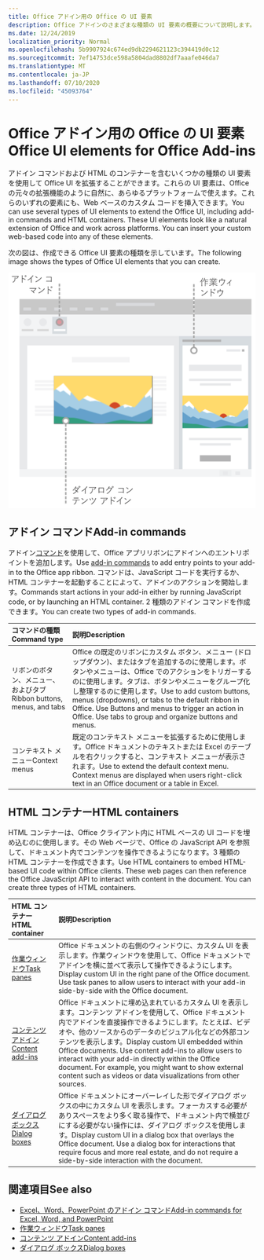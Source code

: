 ```yaml
---
title: Office アドイン用の Office の UI 要素
description: Office アドインのさまざまな種類の UI 要素の概要について説明します。
ms.date: 12/24/2019
localization_priority: Normal
ms.openlocfilehash: 5b9907924c674ed9db2294621123c394419d0c12
ms.sourcegitcommit: 7ef14753dce598a5804dad8802df7aaafe046da7
ms.translationtype: MT
ms.contentlocale: ja-JP
ms.lasthandoff: 07/10/2020
ms.locfileid: "45093764"
---
```

# <a name="office-ui-elements-for-office-add-ins"></a><span data-ttu-id="3653d-103">Office アドイン用の Office の UI 要素</span><span class="sxs-lookup"><span data-stu-id="3653d-103">Office UI elements for Office Add-ins</span></span>

<span data-ttu-id="3653d-p101">アドイン コマンドおよび HTML のコンテナーを含むいくつかの種類の UI 要素を使用して Office UI を拡張することができます。これらの UI 要素は、Office の元々の拡張機能のように自然に、あらゆるプラットフォームで使えます。これらのいずれの要素にも、Web ベースのカスタム コードを挿入できます。</span><span class="sxs-lookup"><span data-stu-id="3653d-p101">You can use several types of UI elements to extend the Office UI, including add-in commands and HTML containers. These UI elements look like a natural extension of Office and work across platforms. You can insert your custom web-based code into any of these elements.</span></span>

<span data-ttu-id="3653d-107">次の図は、作成できる Office UI 要素の種類を示しています。</span><span class="sxs-lookup"><span data-stu-id="3653d-107">The following image shows the types of Office UI elements that you can create.</span></span>

![Office ドキュメントのリボン、タスク ウィンドウ、ダイアログ ボックス上のアドイン コマンドを示す図](../images/add-in-ui-elements.png)

## <a name="add-in-commands"></a><span data-ttu-id="3653d-109">アドイン コマンド</span><span class="sxs-lookup"><span data-stu-id="3653d-109">Add-in commands</span></span>

<span data-ttu-id="3653d-110">アドイン[コマンド](add-in-commands.md)を使用して、Office アプリリボンにアドインへのエントリポイントを追加します。</span><span class="sxs-lookup"><span data-stu-id="3653d-110">Use [add-in commands](add-in-commands.md) to add entry points to your add-in to the Office app ribbon.</span></span> <span data-ttu-id="3653d-111">コマンドは、JavaScript コードを実行するか、HTML コンテナーを起動することによって、アドインのアクションを開始します。</span><span class="sxs-lookup"><span data-stu-id="3653d-111">Commands start actions in your add-in either by running JavaScript code, or by launching an HTML container.</span></span> <span data-ttu-id="3653d-112">2 種類のアドイン コマンドを作成できます。</span><span class="sxs-lookup"><span data-stu-id="3653d-112">You can create two types of add-in commands.</span></span>

|<span data-ttu-id="3653d-113">**コマンドの種類**</span><span class="sxs-lookup"><span data-stu-id="3653d-113">**Command type**</span></span>|<span data-ttu-id="3653d-114">**説明**</span><span class="sxs-lookup"><span data-stu-id="3653d-114">**Description**</span></span>|
|:---------------|:--------------|
|<span data-ttu-id="3653d-115">リボンのボタン、メニュー、およびタブ</span><span class="sxs-lookup"><span data-stu-id="3653d-115">Ribbon buttons, menus, and tabs</span></span>|<span data-ttu-id="3653d-p103">Office の既定のリボンにカスタム ボタン、メニュー (ドロップダウン)、またはタブを追加するのに使用します。ボタンやメニューは、Office でのアクションをトリガーするのに使用します。タブは、ボタンやメニューをグループ化し整理するのに使用します。</span><span class="sxs-lookup"><span data-stu-id="3653d-p103">Use to add custom buttons, menus (dropdowns), or tabs to the default ribbon in Office. Use Buttons and menus to trigger an action in Office. Use tabs to group and organize buttons and menus.</span></span>|
|<span data-ttu-id="3653d-119">コンテキスト メニュー</span><span class="sxs-lookup"><span data-stu-id="3653d-119">Context menus</span></span>| <span data-ttu-id="3653d-p104">既定のコンテキスト メニューを拡張するために使用します。Office ドキュメントのテキストまたは Excel のテーブルを右クリックすると、コンテキスト メニューが表示されます。</span><span class="sxs-lookup"><span data-stu-id="3653d-p104">Use to extend the default context menu. Context menus are displayed when users right-click text in an Office document or a table in Excel.</span></span>| 

## <a name="html-containers"></a><span data-ttu-id="3653d-122">HTML コンテナー</span><span class="sxs-lookup"><span data-stu-id="3653d-122">HTML containers</span></span>

<span data-ttu-id="3653d-p105">HTML コンテナーは、Office クライアント内に HTML ベースの UI コードを埋め込むのに使用します。その Web ページで、Office の JavaScript API を参照して、ドキュメント内でコンテンツを操作できるようになります。3 種類の HTML コンテナーを作成できます。</span><span class="sxs-lookup"><span data-stu-id="3653d-p105">Use HTML containers to embed HTML-based UI code within Office clients. These web pages can then reference the Office JavaScript API to interact with content in the document. You can create three types of HTML containers.</span></span>

|<span data-ttu-id="3653d-126">**HTML コンテナー**</span><span class="sxs-lookup"><span data-stu-id="3653d-126">**HTML container**</span></span>|<span data-ttu-id="3653d-127">**説明**</span><span class="sxs-lookup"><span data-stu-id="3653d-127">**Description**</span></span>|
|:-----------------|:--------------|
|[<span data-ttu-id="3653d-128">作業ウィンドウ</span><span class="sxs-lookup"><span data-stu-id="3653d-128">Task panes</span></span>](task-pane-add-ins.md)|<span data-ttu-id="3653d-p106">Office ドキュメントの右側のウィンドウに、カスタム UI を表示します。作業ウィンドウを使用して、Office ドキュメントでアドインを横に並べて表示して操作できるようにします。</span><span class="sxs-lookup"><span data-stu-id="3653d-p106">Display custom UI in the right pane of the Office document. Use task panes to allow users to interact with your add-in side-by-side with the Office document.</span></span>|
|[<span data-ttu-id="3653d-131">コンテンツ アドイン</span><span class="sxs-lookup"><span data-stu-id="3653d-131">Content add-ins</span></span>](content-add-ins.md)|<span data-ttu-id="3653d-p107">Office ドキュメントに埋め込まれているカスタム UI を表示します。コンテンツ アドインを使用して、Office ドキュメント内でアドインを直接操作できるようにします。たとえば、ビデオや、他のソースからのデータのビジュアル化などの外部コンテンツを表示します。</span><span class="sxs-lookup"><span data-stu-id="3653d-p107">Display custom UI embedded within Office documents. Use content add-ins to allow users to interact with your add-in directly within the Office document. For example, you might want to show external content such as videos or data visualizations from other sources.</span></span> |
|[<span data-ttu-id="3653d-135">ダイアログ ボックス</span><span class="sxs-lookup"><span data-stu-id="3653d-135">Dialog boxes</span></span>](dialog-boxes.md)|<span data-ttu-id="3653d-p108">Office ドキュメントにオーバーレイした形でダイアログ ボックスの中にカスタム UI を表示します。フォーカスする必要がありスペースをより多く取る操作で、ドキュメント内で横並びにする必要がない操作には、ダイアログ ボックスを使用します。</span><span class="sxs-lookup"><span data-stu-id="3653d-p108">Display custom UI in a dialog box that overlays the Office document. Use a dialog box for interactions that require focus and more real estate, and do not require a side-by-side interaction with the document.</span></span>|

## <a name="see-also"></a><span data-ttu-id="3653d-138">関連項目</span><span class="sxs-lookup"><span data-stu-id="3653d-138">See also</span></span>

- [<span data-ttu-id="3653d-139">Excel、Word、PowerPoint のアドイン コマンド</span><span class="sxs-lookup"><span data-stu-id="3653d-139">Add-in commands for Excel, Word, and PowerPoint</span></span>](add-in-commands.md)
- [<span data-ttu-id="3653d-140">作業ウィンドウ</span><span class="sxs-lookup"><span data-stu-id="3653d-140">Task panes</span></span>](task-pane-add-ins.md)
- [<span data-ttu-id="3653d-141">コンテンツ アドイン</span><span class="sxs-lookup"><span data-stu-id="3653d-141">Content add-ins</span></span>](content-add-ins.md)
- [<span data-ttu-id="3653d-142">ダイアログ ボックス</span><span class="sxs-lookup"><span data-stu-id="3653d-142">Dialog boxes</span></span>](dialog-boxes.md)
